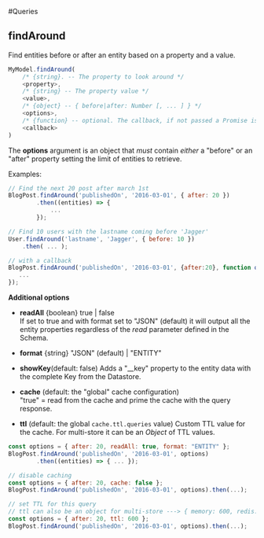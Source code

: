 #Queries

## findAround

Find entities before or after an entity based on a property and a value.

```js
MyModel.findAround(
    /* {string}. -- The property to look around */
    <property>,
    /* {string} -- The property value */
    <value>,
    /* {object} -- { before|after: Number [, ... ] } */
    <options>,
    /* {function} -- optional. The callback, if not passed a Promise is returned */
    <callback>
)
```

The **options** argument is an object that _must_ contain *either* a "before" or an "after" property setting the limit of entities to retrieve.

Examples:
```js
// Find the next 20 post after march 1st
BlogPost.findAround('publishedOn', '2016-03-01', { after: 20 })
        .then((entities) => {
            ...
        });

// Find 10 users with the lastname coming before 'Jagger'
User.findAround('lastname', 'Jagger', { before: 10 })
    .then( ... );

// with a callback
BlogPost.findAround('publishedOn', '2016-03-01', {after:20}, function onEntities(err, entities){
   ...
});
```

**Additional options**

- **readAll** {boolean} true | false  
If set to true and with format set to "JSON" (default) it will output all the entity properties regardless of the *read* parameter defined in the Schema.

- **format** {string} "JSON" (default) | "ENTITY"

- **showKey**(default: false) 
Adds a "__key" property to the entity data with the complete Key from the Datastore.

- **cache** (default: the "global" cache configuration)    
"true" = read from the cache and prime the cache with the query response.  

- **ttl** (default: the global `cache.ttl.queries` value)
Custom TTL value for the cache. For multi-store it can be an _Object_ of TTL values.


```js
const options = { after: 20, readAll: true, format: "ENTITY" };
BlogPost.findAround('publishedOn', '2016-03-01', options)
        .then((entities) => { ... });

// disable caching
const options = { after: 20, cache: false };
BlogPost.findAround('publishedOn', '2016-03-01', options).then(...);

// set TTL for this query
// ttl can also be an object for multi-store ---> { memory: 600, redis: 3600 }
const options = { after: 20, ttl: 600 };
BlogPost.findAround('publishedOn', '2016-03-01', options).then(...);


```
